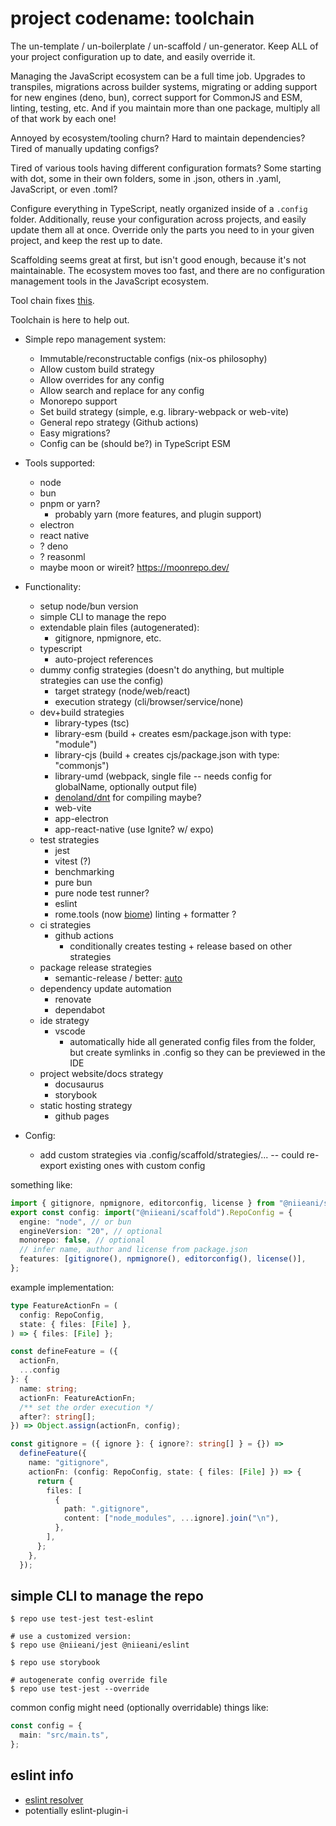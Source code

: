 # project codename: toolchain

The un-template / un-boilerplate / un-scaffold / un-generator.
Keep ALL of your project configuration up to date, and easily override it.

Managing the JavaScript ecosystem can be a full time job.
Upgrades to transpiles, migrations across builder systems, migrating or adding support for new engines (deno, bun), correct support for CommonJS and ESM, linting, testing, etc.
And if you maintain more than one package, multiply all of that work by each one!

Annoyed by ecosystem/tooling churn? Hard to maintain dependencies? Tired of manually updating configs?

Tired of various tools having different configuration formats?
Some starting with dot, some in their own folders, some in .json,
others in .yaml, JavaScript, or even .toml?

Configure everything in TypeScript, neatly organized inside of a `.config` folder.
Additionally, reuse your configuration across projects, and easily update them all at once.
Override only the parts you need to in your given project, and keep the rest up to date.

Scaffolding seems great at first, but isn't good enough, because it's not maintainable.
The ecosystem moves too fast, and there are no configuration management tools in the JavaScript ecosystem.

Tool chain fixes [this](https://twitter.com/WarrenInTheBuff/status/1672839156647575552).

Toolchain is here to help out.

- Simple repo management system:

  - Immutable/reconstructable configs (nix-os philosophy)
  - Allow custom build strategy
  - Allow overrides for any config
  - Allow search and replace for any config
  - Monorepo support
  - Set build strategy (simple, e.g. library-webpack or web-vite)
  - General repo strategy (Github actions)
  - Easy migrations?
  - Config can be (should be?) in TypeScript ESM

- Tools supported:

  - node
  - bun
  - pnpm or yarn?
    - probably yarn (more features, and plugin support)
  - electron
  - react native
  - ? deno
  - ? reasonml
  - maybe moon or wireit? https://moonrepo.dev/

- Functionality:

  - setup node/bun version
  - simple CLI to manage the repo
  - extendable plain files (autogenerated):
    - gitignore, npmignore, etc.
  - typescript
    - auto-project references
  - dummy config strategies (doesn't do anything, but multiple strategies can use the config)
    - target strategy (node/web/react)
    - execution strategy (cli/browser/service/none)
  - dev+build strategies
    - library-types (tsc)
    - library-esm (build + creates esm/package.json with type: "module")
    - library-cjs (build + creates cjs/package.json with type: "commonjs")
    - library-umd (webpack, single file -- needs config for globalName, optionally output file)
    - [denoland/dnt](https://twitter.com/deno_land/status/1676264059585560578?t=1rx7LS3Juh3biPdKhzLuow&s=19) for compiling maybe?
    - web-vite
    - app-electron
    - app-react-native (use Ignite? w/ expo)
  - test strategies
    - jest
    - vitest (?)
    - benchmarking
    - pure bun
    - pure node test runner?
    - eslint
    - rome.tools (now [biome](https://biomejs.dev/)) linting + formatter ?
  - ci strategies
    - github actions
      - conditionally creates testing + release based on other strategies
  - package release strategies
    - semantic-release / better: [auto](https://github.com/intuit/auto)
  - dependency update automation
    - renovate
    - dependabot
  - ide strategy
    - vscode
      - automatically hide all generated config files from the folder, but create symlinks in .config so they can be previewed in the IDE
  - project website/docs strategy
    - docusaurus
    - storybook
  - static hosting strategy
    - github pages

- Config:
  - add custom strategies via .config/scaffold/strategies/... -- could re-export existing ones with custom config

something like:

```ts
import { gitignore, npmignore, editorconfig, license } from "@niieani/scaffold";
export const config: import("@niieani/scaffold").RepoConfig = {
  engine: "node", // or bun
  engineVersion: "20", // optional
  monorepo: false, // optional
  // infer name, author and license from package.json
  features: [gitignore(), npmignore(), editorconfig(), license()],
};
```

example implementation:

```ts
type FeatureActionFn = (
  config: RepoConfig,
  state: { files: [File] },
) => { files: [File] };

const defineFeature = ({
  actionFn,
  ...config
}: {
  name: string;
  actionFn: FeatureActionFn;
  /** set the order execution */
  after?: string[];
}) => Object.assign(actionFn, config);

const gitignore = ({ ignore }: { ignore?: string[] } = {}) =>
  defineFeature({
    name: "gitignore",
    actionFn: (config: RepoConfig, state: { files: [File] }) => {
      return {
        files: [
          {
            path: ".gitignore",
            content: ["node_modules", ...ignore].join("\n"),
          },
        ],
      };
    },
  });
```

## simple CLI to manage the repo

```shell
$ repo use test-jest test-eslint

# use a customized version:
$ repo use @niieani/jest @niieani/eslint

$ repo use storybook

# autogenerate config override file
$ repo use test-jest --override
```

common config might need (optionally overridable) things like:

```ts
const config = {
  main: "src/main.ts",
};
```

## eslint info

- [eslint resolver](https://github.com/import-js/eslint-import-resolver-typescript)
- potentially eslint-plugin-i
